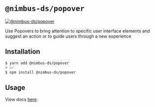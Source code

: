 # `@nimbus-ds/popover`

[![@nimbus-ds/popover](https://img.shields.io/npm/v/@nimbus-ds/popover?label=%40nimbus-ds%2Fpopover)](https://www.npmjs.com/package/@nimbus-ds/popover)

Use Popovers to bring attention to specific user interface elements and suggest an action or to guide users through a new experience

## Installation

```sh
$ yarn add @nimbus-ds/popover
# or
$ npm install @nimbus-ds/popover
```

## Usage

View docs [here](https://nimbus.nuvemshop.com.br/documentation/atomic-components/popover).
